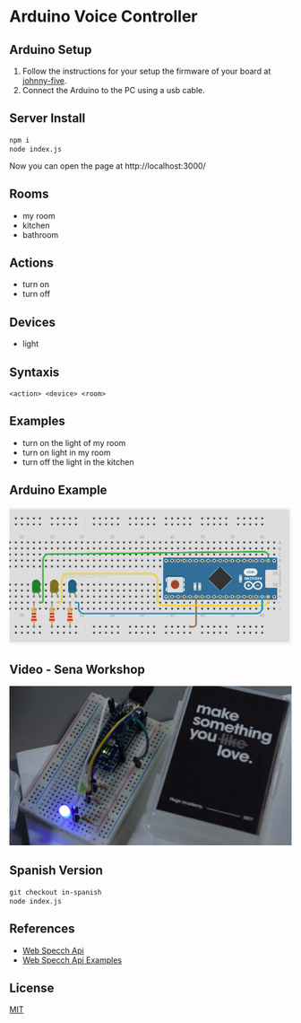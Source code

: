 # Arduino Voice Controller

## Arduino Setup
1. Follow the instructions for your setup the firmware of your board at [johnny-five].
2. Connect the Arduino to the PC using a usb cable.

## Server Install

```
npm i
node index.js
```

Now you can open the page at http://localhost:3000/

## Rooms
* my room
* kitchen
* bathroom

## Actions
* turn on
* turn off

## Devices
* light

## Syntaxis
```
<action> <device> <room>
```

## Examples
* turn on the light of my room
* turn on light in my room
* turn off the light in the kitchen

## Arduino Example
![Arduino Example](README/arduino_example.png)

## Video - Sena Workshop
[![Video - Sena Workshop ](README/video_cover.jpg)](https://vimeo.com/208178907)

## Spanish Version
```
git checkout in-spanish
node index.js
```

## References
* [Web Specch Api]
* [Web Specch Api Examples]

## License
[MIT]

[Web Speech Api]: <https://github.com/mdn/web-speech-api/>
[johnny-five]: <http://johnny-five.io/>
[MIT]: License
[Web Specch Api Examples]: <https://github.com/mdn/web-speech-api/>
[Web Specch Api]: <https://developer.mozilla.org/en-US/docs/Web/API/Web_Speech_API>
[Video Workshop]: <https://vimeo.com/208178907>
